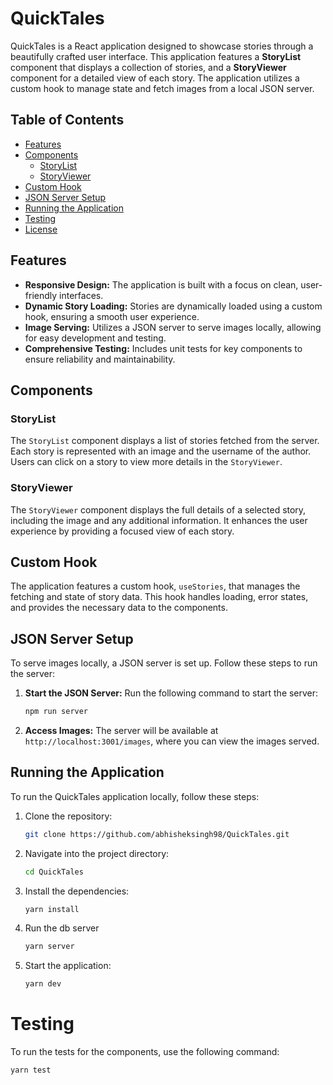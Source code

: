 # QuickTales

QuickTales is a React application designed to showcase stories through a beautifully crafted user interface. This application features a **StoryList** component that displays a collection of stories, and a **StoryViewer** component for a detailed view of each story. The application utilizes a custom hook to manage state and fetch images from a local JSON server.

## Table of Contents
- [Features](#features)
- [Components](#components)
  - [StoryList](#storylist)
  - [StoryViewer](#storyviewer)
- [Custom Hook](#custom-hook)
- [JSON Server Setup](#json-server-setup)
- [Running the Application](#running-the-application)
- [Testing](#testing)
- [License](#license)

## Features
- **Responsive Design:** The application is built with a focus on clean, user-friendly interfaces.
- **Dynamic Story Loading:** Stories are dynamically loaded using a custom hook, ensuring a smooth user experience.
- **Image Serving:** Utilizes a JSON server to serve images locally, allowing for easy development and testing.
- **Comprehensive Testing:** Includes unit tests for key components to ensure reliability and maintainability.

## Components

### StoryList
The `StoryList` component displays a list of stories fetched from the server. Each story is represented with an image and the username of the author. Users can click on a story to view more details in the `StoryViewer`.

### StoryViewer
The `StoryViewer` component displays the full details of a selected story, including the image and any additional information. It enhances the user experience by providing a focused view of each story.

## Custom Hook
The application features a custom hook, `useStories`, that manages the fetching and state of story data. This hook handles loading, error states, and provides the necessary data to the components.

## JSON Server Setup
To serve images locally, a JSON server is set up. Follow these steps to run the server:

1. **Start the JSON Server:**
   Run the following command to start the server:
   ```bash
   npm run server
2. **Access Images:**
   The server will be available at `http://localhost:3001/images`, where you can view the images served.

## Running the Application
To run the QuickTales application locally, follow these steps:

1. Clone the repository:
   ```bash
   git clone https://github.com/abhisheksingh98/QuickTales.git

2. Navigate into the project directory:
   ```bash
   cd QuickTales

3. Install the dependencies:
   ```bash
   yarn install

4. Run the db server
   ```bash
   yarn server

5. Start the application:
   ```bash
   yarn dev

# Testing
To run the tests for the components, use the following command:

  ```bash
  yarn test

